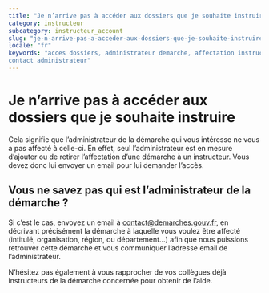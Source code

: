 ```yaml
---
title: "Je n’arrive pas à accéder aux dossiers que je souhaite instruire"
category: instructeur
subcategory: instructeur_account
slug: "je-n-arrive-pas-a-acceder-aux-dossiers-que-je-souhaite-instruire"
locale: "fr"
keywords: "acces dossiers, administrateur demarche, affectation instructeur, 
contact administrateur"
---
```


# Je n’arrive pas à accéder aux dossiers que je souhaite instruire

Cela signifie que l’administrateur de la démarche qui vous intéresse ne vous a 
pas affecté à celle-ci. En effet, seul l’administrateur est en mesure d’ajouter 
ou de retirer l’affectation d’une démarche à un instructeur. Vous devez donc 
lui envoyer un email pour lui demander l’accès.

## Vous ne savez pas qui est l’administrateur de la démarche ?

Si c’est le cas, envoyez un email à [contact@demarches.gouv.fr](mailto:contact@demarches.gouv.fr),
en décrivant précisément la démarche à laquelle vous voulez
être affecté (intitulé, organisation, région, ou département…)
afin que nous puissions retrouver 
cette démarche et vous communiquer l’adresse email de l’administrateur.

N’hésitez pas également à vous rapprocher de vos collègues déjà instructeurs 
de la démarche concernée pour obtenir de l’aide.
